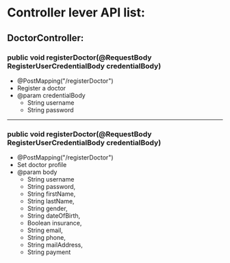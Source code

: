 # Controller lever API list:

## DoctorController:

 ### public void registerDoctor(@RequestBody RegisterUserCredentialBody credentialBody) 
   - @PostMapping("/registerDoctor")
   - Register a doctor
   - @param credentialBody  
      - String username
      - String password

 ---

 ### public void registerDoctor(@RequestBody RegisterUserCredentialBody credentialBody)
   - @PostMapping("/registerDoctor")
   - Set doctor profile
   - @param body
      - String username
      - String password,
      - String firstName,
      - String lastName,
      - String gender,
      - String dateOfBirth,
      - Boolean insurance,
      - String email,
      - String phone,
      - String mailAddress,
      - String payment
